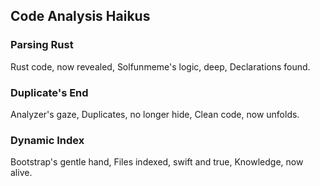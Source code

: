 ## Code Analysis Haikus

### Parsing Rust
Rust code, now revealed,
Solfunmeme's logic, deep,
Declarations found.

### Duplicate's End
Analyzer's gaze,
Duplicates, no longer hide,
Clean code, now unfolds.

### Dynamic Index
Bootstrap's gentle hand,
Files indexed, swift and true,
Knowledge, now alive.

